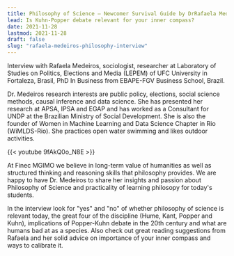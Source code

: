 ```yaml
---
title: Philosophy of Science – Newcomer Survival Guide by DrRafaela Medeiros
lead: Is Kuhn-Popper debate relevant for your inner compass?
date: 2021-11-28
lastmod: 2021-11-28
draft: false
slug: "rafaela-medeiros-philosophy-interview"
---
```


Interview with Rafaela Medeiros, sociologist, researcher at 
Laboratory of Studies on Politics, Elections and Media (LEPEM) of UFC University in Fortaleza, Brasil, PhD In Business from EBAPE-FGV Business School, Brazil.
     
Dr. Medeiros research interests are public policy, elections, social science methods, causal inference and data science. She has presented her research at APSA, IPSA and EGAP and has worked as a Consultant for UNDP at the Brazilian Ministry of Social Development. She is also the founder of Women in Machine Learning and Data Science Chapter in Rio (WiMLDS-Rio). She practices open water swimming and likes outdoor activities.   

{{< youtube 9fAkQ0o_N8E >}}
 
<p>

At Finec MGIMO we believe in long-term value of humanities as well as structured thinking and reasoning skills that philosophy provides. We are happy to have Dr. Medeiros to share her 
insights and passion about Philosophy of Science and practicality of learning philosopy for today's students.

In the interview look for "yes" and "no" of whether philosophy of science is relevant today, the great four of the discipline (Hume, Kant, Popper and Kuhn), implications of Popper-Kuhn debate in the 20th century and what are humans bad at as a species. Also check out great  reading suggestions from Rafaela and her solid advice on importance of your inner compass
and ways to calibrate it.
